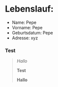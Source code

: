 # Lebenslauf:



* Name: 		Pepe
* Vorname:		Pepe
* Geburtsdatum:	Pepe
* Adresse:		xyz

### Test

> *Hallo*
>
> **Test**
>
> __Hallo__




